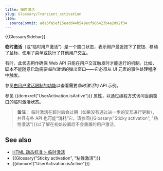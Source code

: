 ```yaml
---
title: 临时激活
slug: Glossary/Transient_activation
l10n:
  sourceCommit: ada5fa5ef15eadd44b549ecf906423b4a2092f34
---
```


{{GlossarySidebar}}

**临时激活**（或“临时用户激活”）是一个窗口状态，表示用户最近按下了按钮、移动了鼠标、使用了菜单或执行了其他用户交互。

有时，此状态用作确保 Web API 只能在用户交互触发时才能运行的机制。比如，脚本不能随意启动需要*临时激活*的弹出窗口——它必须从 UI 元素的事件处理程序中触发。

参见[由用户激活限制的功能](/zh-CN/docs/Web/Security/User_activation)以查看需要*临时激活*的 API 示例。

参见 {{domxref("UserActivation.isActive")}} 属性，以通过编程方式访问当前窗口的临时激活状态。

> **备注：** 临时激活在超时后会过期（如果没有通过进一步的交互进行更新），并且有些 API 也可能“消耗”它。请参阅{{Glossary("Sticky activation", "粘性激活")}}以了解在初始设置后不会重置的用户激活。

## See also

- [HTML 动态标准 > 临时激活](https://html.spec.whatwg.org/multipage/interaction.html#transient-activation)
- {{Glossary("Sticky activation", "粘性激活")}}
- {{domxref("UserActivation.isActive")}}
